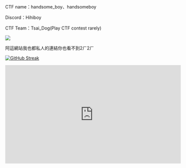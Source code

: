 

CTF name：handsome_boy、handsomeboy

Discord：Hihiboy

CTF Team：Tsai_Dog(Play CTF contest rarely)

![](https://i.imgur.com/n8mcIDf.gif)

阿這網站我也都私人的連結你也看不到2ㄏ2ㄏ

[![GitHub Streak](https://github-readme-streak-stats.herokuapp.com?user=glass860&theme=dark&hide_border=true&border_radius=10&locale=zh_Hant)](https://git.io/streak-stats)


 <iframe width="560" height="315"
src="https://www.youtube.com/embed/MUQfKFzIOeU" 
frameborder="0" 
allow="accelerometer; autoplay; encrypted-media; gyroscope; picture-in-picture" 
allowfullscreen></iframe>

